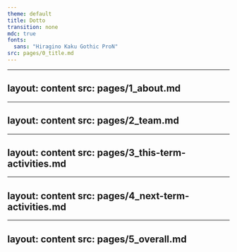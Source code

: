 ```yaml
---
theme: default
title: Dotto
transition: none
mdc: true
fonts:
  sans: "Hiragino Kaku Gothic ProN"
src: pages/0_title.md
---
```


---
layout: content
src: pages/1_about.md
---

---
layout: content
src: pages/2_team.md
---

---
layout: content
src: pages/3_this-term-activities.md
---

---
layout: content
src: pages/4_next-term-activities.md
---

---
layout: content
src: pages/5_overall.md
---
